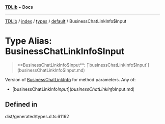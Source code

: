 [**TDLib**](../../../../../../README.md) • **Docs**

***

[TDLib](../../../../../../modules.md) / [index](../../../../../README.md) / [types](../../../README.md) / [default](../README.md) / BusinessChatLinkInfo$Input

# Type Alias: BusinessChatLinkInfo$Input

> **BusinessChatLinkInfo$Input**: [`businessChatLinkInfo$Input`](businessChatLinkInfo$Input.md)

Version of [BusinessChatLinkInfo](BusinessChatLinkInfo-1.md) for method parameters.
Any of:
- [businessChatLinkInfo$Input](businessChatLinkInfo$Input.md)

## Defined in

dist/generated/types.d.ts:61162
